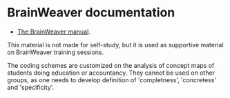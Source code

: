 # BrainWeaver documentation

 * [The BrainWeaver manual](Manual.md).

This material is not made for self-study, but it is used as supportive material on BrainWeaver training sessions.

The coding schemes are customized on the analysis of concept maps of students doing education or accountancy.
They cannot be used on other groups, as one needs to develop definition of 'completness', 'concretess' and 'specificity'.
